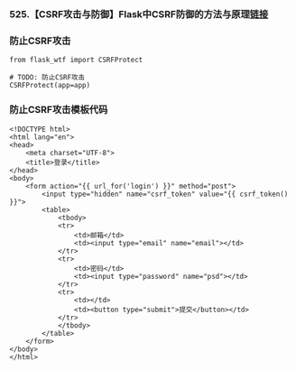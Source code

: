 ### 525.【CSRF攻击与防御】Flask中CSRF防御的方法与原理[链接](http://wangkaixiang.cn/python-flask/di-shi-liu-zhang-ff1a-csrf-gong-ji.html)

### 防止CSRF攻击
```text
from flask_wtf import CSRFProtect

# TODO: 防止CSRF攻击
CSRFProtect(app=app)
```

### 防止CSRF攻击模板代码
```jinja2
<!DOCTYPE html>
<html lang="en">
<head>
    <meta charset="UTF-8">
    <title>登录</title>
</head>
<body>
    <form action="{{ url_for('login') }}" method="post">
        <input type="hidden" name="csrf_token" value="{{ csrf_token() }}">
        <table>
            <tbody>
            <tr>
                <td>邮箱</td>
                <td><input type="email" name="email"></td>
            </tr>
            <tr>
                <td>密码</td>
                <td><input type="password" name="psd"></td>
            </tr>
            <tr>
                <td></td>
                <td><button type="submit">提交</button></td>
            </tr>
            </tbody>
        </table>
    </form>
</body>
</html>
```